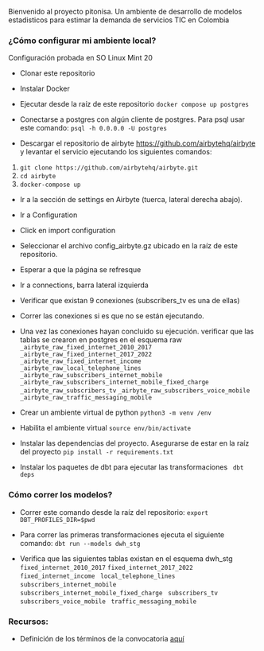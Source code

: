 Bienvenido al proyecto pitonisa. Un ambiente de desarrollo de modelos estadisticos para estimar la demanda de servicios TIC en Colombia

### ¿Cómo configurar mi ambiente local?
Configuración probada en SO Linux Mint 20

- Clonar este repositorio 
- Instalar Docker
- Ejecutar desde la raíz de este repositorio
`
docker compose up postgres
`

- Conectarse a postgres con algún cliente de postgres. Para psql usar este comando:
`
psql -h 0.0.0.0 -U postgres
`

- Descargar el repositorio de airbyte https://github.com/airbytehq/airbyte y levantar el servicio ejecutando los siguientes comandos:

1. `git clone https://github.com/airbytehq/airbyte.git`
2. `cd airbyte`
3. `docker-compose up`

- Ir a la sección de settings en Airbyte (tuerca, lateral derecha abajo). 
- Ir a Configuration
- Click en import configuration
- Seleccionar el archivo config_airbyte.gz ubicado en la raíz de este repositorio.
- Esperar a que la página se refresque
- Ir a connections, barra lateral izquierda
- Verificar que existan 9 conexiones (subscribers_tv es una de ellas)
- Correr las conexiones si es que no se están ejecutando.
- Una vez las conexiones hayan concluido su ejecución. verificar que las tablas se crearon en postgres en el esquema raw
`_airbyte_raw_fixed_internet_2010_2017`
`_airbyte_raw_fixed_internet_2017_2022`
`_airbyte_raw_fixed_internet_income`                
`_airbyte_raw_local_telephone_lines`                   
`_airbyte_raw_subscribers_internet_mobile`
`_airbyte_raw_subscribers_internet_mobile_fixed_charge`
`_airbyte_raw_subscribers_tv` 
`_airbyte_raw_subscribers_voice_mobile`
`_airbyte_raw_traffic_messaging_mobile`

- Crear un ambiente virtual de python
`python3 -m venv /env`

- Habilita el ambiente virtual
`source env/bin/activate`

- Instalar las dependencias del proyecto. Asegurarse de estar en la raíz del proyecto
`pip install -r requirements.txt`

- Instalar los paquetes de dbt para ejecutar las transformaciones
` dbt deps`

### Cómo correr los modelos?
- Correr este comando desde la raíz del repositorio:
`export DBT_PROFILES_DIR=$pwd`
- Para correr las primeras transformaciones ejecuta el siguiente comando:
`dbt run --models dwh_stg`

- Verifica que las siguientes tablas existan en el esquema dwh_stg
`fixed_internet_2010_2017`
`fixed_internet_2017_2022`
` fixed_internet_income`
` local_telephone_lines`
` subscribers_internet_mobile`
` subscribers_internet_mobile_fixed_charge`
` subscribers_tv`
` subscribers_voice_mobile`
` traffic_messaging_mobile`

### Recursos:
- Definición de los términos de la convocatoria [aquí](https://postdata.gov.co/datajam-crc-2022)


